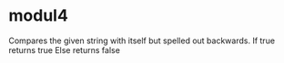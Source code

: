 # modul4
Compares the given string with itself but spelled out backwards.
If true returns true
Else returns false
